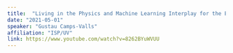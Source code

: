 ```yaml
---
title: 	"Living in the Physics and Machine Learning Interplay for the Earth Sciences ETHZ Master Seminar Series, Zurich"
date: "2021-05-01"
speaker: "Gustau Camps-Valls"
affiliation: "ISP/UV"
link: https://www.youtube.com/watch?v=8262BYuWVUU
---
```

